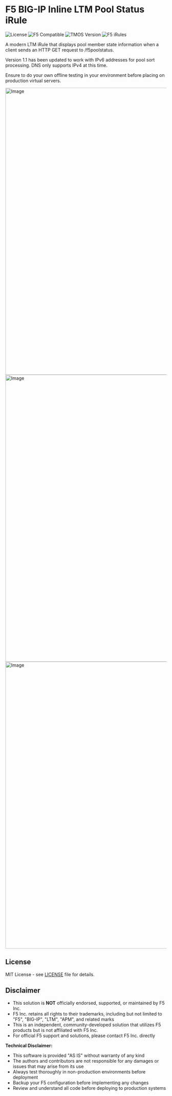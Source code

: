 # F5 BIG-IP Inline LTM Pool Status iRule

![License](https://img.shields.io/badge/license-MIT-green)
![F5 Compatible](https://img.shields.io/badge/F5%20BIG--IP-compatible-orange)
![TMOS Version](https://img.shields.io/badge/TMOS-15.0%2B-red)
![F5 iRules](https://img.shields.io/badge/F5-iRules%20(Tcl)-FF6600?logo=f5&logoColor=white)

A modern LTM iRule that displays pool member state information when a client sends an HTTP GET request to /f5poolstatus.

Version 1.1 has been updated to work with IPv6 addresses for pool sort processing. DNS only supports IPv4 at this time.

Ensure to do your own offline testing in your environment before placing on production virtual servers.

<img width="1221" height="896" alt="Image" src="https://github.com/user-attachments/assets/7107bdae-c955-4049-a0b4-0f224ef329dd" />

<img width="1221" height="896" alt="Image" src="https://github.com/user-attachments/assets/046a033b-0c52-4ccd-a210-39c3ebd5b31a" />

<img width="1221" height="896" alt="Image" src="https://github.com/user-attachments/assets/2bff7b68-4af2-4809-89a2-484e99dd3aae" />

## License

MIT License - see [LICENSE](LICENSE) file for details.

## Disclaimer

- This solution is **NOT** officially endorsed, supported, or maintained by F5 Inc.
- F5 Inc. retains all rights to their trademarks, including but not limited to "F5", "BIG-IP", "LTM", "APM", and related marks
- This is an independent, community-developed solution that utilizes F5 products but is not affiliated with F5 Inc.
- For official F5 support and solutions, please contact F5 Inc. directly

**Technical Disclaimer:**

- This software is provided "AS IS" without warranty of any kind
- The authors and contributors are not responsible for any damages or issues that may arise from its use
- Always test thoroughly in non-production environments before deployment
- Backup your F5 configuration before implementing any changes
- Review and understand all code before deploying to production systems

